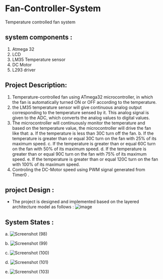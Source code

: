 # Fan-Controller-System
Temperature controlled fan system

## system components :
1. Atmega 32
2. LCD
3. LM35 Temperature sensor
4. DC Motor
5. L293 driver

## Project Description:
1. Temperature-controlled fan using ATmega32 microcontroller, in which the fan is automatically turned ON or OFF
   according to the temperature.
2. the LM35 temperature sensor will give continuous analog output corresponding to the temperature sensed by it.
   This analog signal is given to the ADC, which converts the analog values to digital values.
3. The microcontroller will continuously monitor the temperature and based on the temperature value,
   the microcontroller will drive the fan like that: 
   a.	If the temperature is less than 30C turn off the fan. 
   b.	If the temperature is greater than or equal 30C turn on the fan with 25% of its maximum speed. 
   c.	If the temperature is greater than or equal 60C turn on the fan with 50% of its maximum speed. 
   d.	If the temperature is greater than or equal 90C turn on the fan with 75% of its maximum speed.
   e.	If the temperature is greater than or equal 120C turn on the fan with 100% of its maximum speed.
4. Controling the DC-Motor speed using PWM signal generated from Timer0 .

## project Design :
- The project is designed and implemented based on the layered architecture model as follows :
![image](https://github.com/Mo3aadel/Fan-Controller-System/assets/140068401/7ecf36c0-9e55-46c2-8658-ee9349ef74bd)

## System States :
a. 
![Screenshot (98)](https://github.com/Mo3aadel/Fan-Controller-System/assets/140068401/ffbd1bfd-3c0b-4d6d-a765-14094f618a2b)

b.
![Screenshot (99)](https://github.com/Mo3aadel/Fan-Controller-System/assets/140068401/c4a54de6-18f1-46e8-901c-2ed8a1508552)

c.
![Screenshot (100)](https://github.com/Mo3aadel/Fan-Controller-System/assets/140068401/6368e39a-453f-4e79-9877-75ef1ea739b6)

d.
![Screenshot (101)](https://github.com/Mo3aadel/Fan-Controller-System/assets/140068401/e5de6c01-4676-4ffc-a4a6-aa56977c88be)

e.
![Screenshot (103)](https://github.com/Mo3aadel/Fan-Controller-System/assets/140068401/12ea2a4c-e7d9-44a0-9cf0-575a592c06b4)

